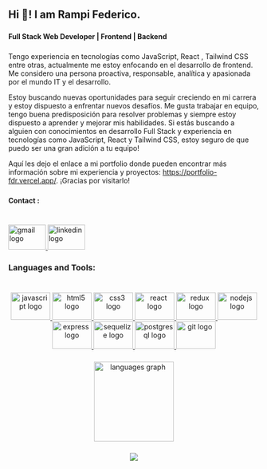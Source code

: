 <h2 align="left">Hi 👋! I am  Rampi Federico.</h2>

###

<h4 align="left">Full Stack Web Developer | Frontend | Backend</h4>

###

<p align="left">Tengo experiencia en tecnologías como JavaScript, React , Tailwind CSS entre otras, actualmente me estoy enfocando en el desarrollo de frontend. Me considero una persona proactiva, responsable, analítica y apasionada por el mundo IT y el desarrollo.

Estoy buscando nuevas oportunidades para seguir creciendo en mi carrera y estoy dispuesto a enfrentar nuevos desafíos. Me gusta trabajar en equipo, tengo buena predisposición para resolver problemas y siempre estoy dispuesto a aprender y mejorar mis habilidades. Si estás buscando a alguien con conocimientos en desarrollo Full Stack y experiencia en tecnologías como JavaScript, React y Tailwind CSS, estoy seguro de que puedo ser una gran adición a tu equipo!</p>

Aquí les dejo el enlace a mi portfolio donde pueden encontrar más información sobre mi experiencia y proyectos: https://portfolio-fdr.vercel.app/. ¡Gracias por visitarlo!

###

<h4 align="left">Contact :</h4>

###

<br clear="both">

<div align="left">
  <a href="mailto:federampi@gmail.com?Subject=Aquí%20el%20asunto%20del%20mail" target="_blank">
    <img src="https://raw.githubusercontent.com/maurodesouza/profile-readme-generator/master/src/assets/icons/social/gmail/default.svg" width="75" height="50" alt="gmail logo"  />
  </a>
  <a href="https://linkedin.com/in/federico-rampi-1a8793107/" target="_blank">
    <img src="https://raw.githubusercontent.com/maurodesouza/profile-readme-generator/master/src/assets/icons/social/linkedin/default.svg" width="75" height="50" alt="linkedin logo"  />
  </a>
</div>

###

<h3 align="left">Languages and Tools:</h3>

###

<br clear="both">

<div align="center">
    <a href="https://developer.mozilla.org/en-US/docs/Web/JavaScript" target="_blank" rel="noreferrer">
  <img src="https://cdn.jsdelivr.net/gh/devicons/devicon/icons/javascript/javascript-original.svg" height="55" width="79" alt="javascript logo"  />
    <a href="https://www.w3.org/html/" target="_blank" rel="noreferrer">  
  <img src="https://cdn.jsdelivr.net/gh/devicons/devicon/icons/html5/html5-original.svg" height="55" width="79" alt="html5 logo"  />
    <a href="https://www.w3schools.com/css/" target="_blank" rel="noreferrer">
  <img src="https://cdn.jsdelivr.net/gh/devicons/devicon/icons/css3/css3-original.svg" height="55" width="79" alt="css3 logo"  />
      <a href="https://reactjs.org/" target="_blank" rel="noreferrer">
  <img src="https://cdn.jsdelivr.net/gh/devicons/devicon/icons/react/react-original.svg" height="55" width="79" alt="react logo"  />
      <a href="https://redux.js.org" target="_blank" rel="noreferrer">
  <img src="https://cdn.jsdelivr.net/gh/devicons/devicon/icons/redux/redux-original.svg" height="55" width="79" alt="redux logo"  />
       <a href="https://nodejs.org" target="_blank" rel="noreferrer">
  <img src="https://cdn.jsdelivr.net/gh/devicons/devicon/icons/nodejs/nodejs-original.svg" height="55" width="79" alt="nodejs logo"  />
    <a href="https://expressjs.com" target="_blank" rel="noreferrer">
  <img src="https://cdn.jsdelivr.net/gh/devicons/devicon/icons/express/express-original.svg" height="55" width="79" alt="express logo"  />
      <a href="https://sequelize.org/api/v6/" target="_blank" rel="noreferrer">
  <img src="https://cdn.jsdelivr.net/gh/devicons/devicon/icons/sequelize/sequelize-original.svg" height="55" width="79" alt="sequelize logo"  />
      <a href="https://www.postgresql.org" target="_blank" rel="noreferrer">
  <img src="https://cdn.jsdelivr.net/gh/devicons/devicon/icons/postgresql/postgresql-original.svg" height="55" width="79" alt="postgresql logo"  />
      <a href="https://git-scm.com/" target="_blank" rel="noreferrer">
  <img src="https://cdn.jsdelivr.net/gh/devicons/devicon/icons/git/git-original.svg" height="55" width="79" alt="git logo"  />
</div>

###
<div align="center">
  <img align="center" src="https://github-readme-stats.vercel.app/api/top-langs?locale=en&hide_title=false&layout=compact&card_width=320&langs_count=10&theme=cobalt&hide_border=true&username=FdR-23" height="160" alt="languages graph"  />
</div>

###

<div align="center">
  <img src="https://profile-counter.glitch.me/FdR-23/count.svg?"  />
</div>

###
